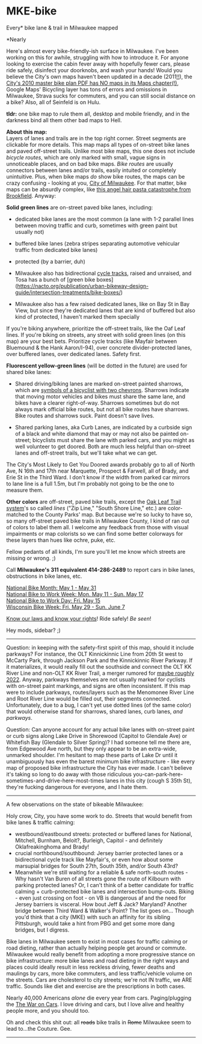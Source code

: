 # MKE-bike
Every* bike lane & trail in Milwaukee mapped

*Nearly

Here's almost every bike-friendly-ish surface in Milwaukee. I've been working on this for awhile, struggling with how to introduce it. For anyone looking to exercise the cabin fever away with hopefully fewer cars, please ride safely, disinfect your doorknobs, and wash your hands! Would you believe the City's own maps haven't been updated in a decade (2011[!!](https://city.milwaukee.gov/Milwaukee-by-Bike/maps.htm#.XjyFSjNKiM8)), the [City's 2010 master bike plan PDF has NO maps in its Maps chapter(!)](https://city.milwaukee.gov/ImageLibrary/Groups/cityBikePed/MilwaukeebyBike2010-Plan.pdf), Google Maps' Bicycling layer has tons of errors and omissions in Milwaukee, Strava sucks for commuters, and you can still social distance on a bike? Also, all of Seinfeld is on Hulu.

**tldr:** one bike map to rule them all, desktop and mobile friendly, and in the darkness bind all them other bad maps to Hell. 

**About this map:**  
Layers of lanes and trails are in the top right corner. Street segments are clickable for more details. This map maps all types of on-street bike lanes and paved off-street trails. Unlike most bike maps, this one does not include *bicycle routes*, which are only marked with small, vague signs in unnoticeable places, and on bad bike maps. *Bike routes* are usually connectors between lanes and/or trails, easily intuited or completely unintuitive. Plus, when bike maps *do* show bike routes, the maps can be crazy confusing - looking at you, [City of Milwaukee](https://city.milwaukee.gov/Milwaukee-by-Bike/maps.htm#.XjyFSjNKiM8). For that matter, bike maps can be absurdly complex, like [this angel hair pasta catastrophe from Brookfield](https://www.ci.brookfield.wi.us/DocumentCenter/View/1362/pedestrian_bike_path_map?bidId=). Anyway:

**Solid green lines** are on-street paved bike lanes, including:  

* dedicated bike lanes are the most common (a lane with 1-2 parallel lines between moving traffic and curb, sometimes with green paint but usually not)

* buffered bike lanes (zebra stripes separating automotive vehicular traffic from dedicated bike lanes)  

* protected (by a barrier, duh)

* Milwaukee also has bidirectional [cycle tracks](https://nacto.org/publication/urban-bikeway-design-guide/cycle-tracks/raised-cycle-tracks/), raised and unraised, and Tosa has a bunch of [green bike boxes]
(https://nacto.org/publication/urban-bikeway-design-guide/intersection-treatments/bike-boxes/)

* Milwaukee also has a few raised dedicated lanes, like on Bay St in Bay View, but since they're dedicated lanes that are kind of buffered but also kind of protected, I haven't marked them specially

If you're biking anywhere, prioritize the off-street trails, like the Oaf Leaf lines. If you're biking on streets, any street with solid green lines (on this map) are your best bets. Prioritize cycle tracks (like Mayfair between Bluemound & the Hank Aaron/I-94), over concrete divider-protected lanes, over buffered lanes, over dedicated lanes. Safety first.

**Fluorescent yellow-green lines** (will be dotted in the future) are used for shared bike lanes:

* Shared driving/biking lanes are marked on-street painted sharrows, which are [symbols of a bicyclist with two chevrons](https://www.bicycling.com/news/a20044419/what-are-sharrows-used-for/). Sharrows indicate that moving motor vehicles and bikes must share the same lane, and bikes have a clearer right-of-way. Sharrows sometimes but do not always mark official bike routes, but not all bike routes have sharrows. Bike routes and sharrows suck. Paint doesn't save lives.

* Shared parking lanes, aka Curb Lanes, are indicated by a curbside sign of a black and white diamond that may or may not also be painted on-street; bicyclists must share the lane with parked cars, and you might as well volunteer to get doored. Both are much less helpful than on-street lanes and off-street trails, but we'll take what we can get.

The City's Most Likely to Get You Doored awards probably go to all of North Ave, N 16th and 17th near Marquette, Prospect & Farwell, all of Brady, and Erie St in the Third Ward. I don't know if the width from parked car mirrors to lane line is a full 1.5m, but I'm probably not going to be the one to measure them.

**Other colors** are off-street, paved bike trails, except the [Oak Leaf Trail system](https://county.milwaukee.gov/County-Files/Parks-Department/Photo-Gallery/Explore/Trails/OLT-System-map-0619.pdf)'s so called *lines* ("Zip Line," "South Shore Line," etc.) are color-matched to the County Parks' map. But because we're so lucky to have so, so many off-street paved bike trails in Milwaukee County, I kind of ran out of colors to label them all. I welcome any feedback from those with visual impairments or map colorists so we can find some better colorways for these layers than hues like ochre, puke, etc.

Fellow pedants of all kinds, I'm sure you'll let me know which streets are missing or wrong. ;)

Call **Milwaukee's 311 equivalent 414-286-2489** to report cars in bike lanes, obstructions in bike lanes, etc.

[National Bike Month: May 1 - May 31  
National Bike to Work Week: Mon. May 11 - Sun. May 17  
National Bike to Work Day: Fri. May 15](https://bikeleague.org/bikemonth)  
[Wisconsin Bike Week: Fri. May 29 - Sun. June 7](https://wisconsinbikefed.org/events/wisconsin-bike-week/)  

[Know our laws and know your rights](https://reddit.com/r/MiltownBiking/comments/f9gnh9/know_your_laws/)! Ride safely! *Be seen*!

Hey mods, sidebar? ;)

----------------------------------------------------------------------------------------------------------------

Question: in keeping with the safety-first spirit of this map, should it include parkways? For instance, the OLT Kinnickinnic Line from 20th St west to McCarty Park, through Jackson Park and the Kinnickinnic River Parkway. If it materializes, it would really fill out the southside and connect the OLT KK River Line and non-OLT KK River Trail, a merger rumored for [maybe roughly 2022](https://www.railstotrails.org/trailblog/2015/january/13/wisconsins-kinnickinnic-river-trail/). Anyway, parkways themselves are not usually marked for cyclists with on-street paint markings, and signs are often inconsistent. If this map were to include parkways, routes/layers such as the Menomonee River Line and Root River Line would be filled out, their segments connected. Unfortunately, due to a bug, I can't yet use dotted lines (of the same color) that would otherwise stand for sharrows, shared lanes, curb lanes, *and parkways*.

Question: Can anyone account for any actual bike lanes with on-street paint or curb signs along Lake Drive in Shorewood (Capitol to Glendale Ave) or Whitefish Bay (Glendale to Silver Spring)? I had someone tell me there are, from Edgewood Ave north, but they only appear to be an extra-wide, unmarked shoulder. I'm hesitant to map these parts of Lake Dr until it unambiguously has even the barest minimum bike infrastructure - like every map of proposed bike infrastructure the City has ever made. I can't believe it's taking so long to do away with those ridiculous you-can-park-here-sometimes-and-drive-here-most-times lanes in this city (cough S 35th St), they're fucking dangerous for everyone, and I hate them.

----------------------------------------------------------------------------------------------------------------

A few observations on the state of bikeable Milwaukee: 

Holy crow, City, you have some work to do. Streets that would benefit from bike lanes & traffic calming:  
* westbound/eastbound streets: protected or buffered lanes for National, Mitchell, Burnham, Beloit?, Burleigh, Capitol - and definitely Oklafreakinghoma and Brady!  
* crucial northbound/southbound: Jersey barrier protected lanes or a bidirectional cycle track like Mayfair's, or even how about some marsupial bridges for South 27th, South 35th, and/or South 43rd?  
* Meanwhile we're still waiting for a reliable & safe north-south routes - Why hasn't Van Buren of all streets gone the route of Kilbourn with parking protected lanes? Or, I can't think of a better candidate for traffic calming + curb-protected bike lanes and intersection bump-outs. Biking - even just crossing on foot - on VB is dangerous af and the need for Jersey barriers is visceral. How bout Jeff & Jack? Maryland? Another bridge between Third Ward & Walker's Point? The list goes on... Though you'd think that a city (MKE) with such an affinity for its sibling Pittsburgh, would take a hint from PBG and get some more dang bridges, but I digress.

Bike lanes in Milwaukee seem to exist in most cases for traffic calming or road dieting, rather than actually helping people get around or commute. Milwaukee would really benefit from adopting a more progressive stance on bike infrastructure: more bike lanes and road dieting in the right ways and places could ideally result in less reckless driving, fewer deaths and maulings by cars, more bike commuters, and less traffic/vehicle volume on the streets. Cars are cholesterol to city streets; we're not IN traffic, we ARE traffic. Sounds like diet and exercise are the prescriptions in both cases.

Nearly 40,000 Americans *alone* die every year from cars. Paging/plugging the [The War on Cars](www.thewaroncars.org). I love driving and cars, but I love alive and healthy people more, and you should too.

Oh and check this shit out: all ~~roads~~ bike trails in ~~Rome~~ Milwaukee seem to lead to...the Couture. Gee. 

------------------------------------------------------------------------------------------------------------------

